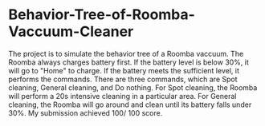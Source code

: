 # Behavior-Tree-of-Roomba-Vaccuum-Cleaner

The project is to simulate the behavior tree of a Roomba vaccuum. The Roomba always charges battery first. If the battery level is below 30%, it will go to "Home" to charge. If the battery meets the sufficient level, it performs the commands. There are three commands, which are Spot cleaning, General cleaning, and Do nothing. For Spot cleaning, the Roomba will perform a 20s intensive cleaning in a particular area. For General cleaning, the Roomba will go around and clean until its battery falls under 30%. My submission achieved 100/ 100 score. 
